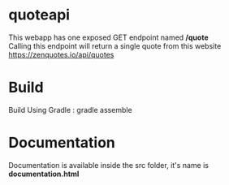 # quoteapi

This webapp has one exposed GET endpoint named **/quote**<br>
Calling this endpoint will return a single quote from this website https://zenquotes.io/api/quotes<br>

# Build
Build Using Gradle : gradle assemble

# Documentation
Documentation is available inside the src folder, it's name is **documentation.html**
